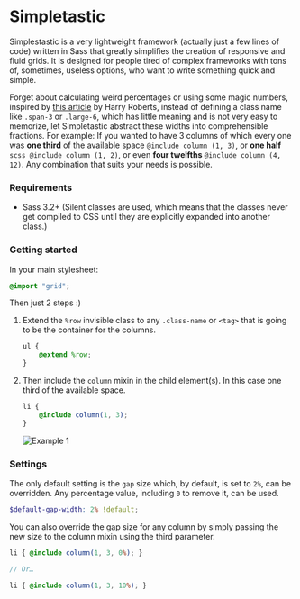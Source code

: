 Simpletastic
============

Simplestastic is a very lightweight framework (actually just a few lines of code) written in Sass that greatly simplifies the creation of responsive and fluid grids. It is designed for people tired of complex frameworks with tons of, sometimes, useless options, who want to write something quick and simple.

Forget about calculating weird percentages or using some magic numbers, inspired by [this article](http://csswizardry.com/2013/02/responsive-grid-systems-a-solution/) by Harry Roberts, instead of defining a class name like `.span-3` or `.large-6`, which has little meaning and is not very easy to memorize, let Simpletastic abstract these widths into comprehensible fractions. For example: If you wanted to have 3 columns of which every one was **one third** of the available space `@include column (1, 3)`, or **one half** ```scss @include column (1, 2)```, or even **four twelfths** `@include column (4, 12)`. Any combination that suits your needs is possible.


### Requirements

- Sass 3.2+ (Silent classes are used, which means that the classes never get compiled to CSS until they are explicitly expanded into another class.)

### Getting started

In your main stylesheet:

```sass
@import "grid";
```

Then just 2 steps :)

1. Extend the `%row` invisible class to any `.class-name` or `<tag>` that is going to be the container for the columns.

    ```scss
    ul {
        @extend %row;
    }
    ```
2. Then include the `column` mixin in the child element(s). In this case one third of the available space.

    ```scss
    li {
        @include column(1, 3);
    }
    ```

    ![Example 1](http://i.imgur.com/osAta1H.png)

### Settings

The only default setting is the `gap` size which, by default, is set to `2%`, can be overridden. Any percentage value, including `0` to remove it, can be used.

```scss
$default-gap-width: 2% !default;
```

You can also override the gap size for any column by simply passing the new size to the column mixin using the third parameter.

```scss
li { @include column(1, 3, 0%); }

// Or…

li { @include column(1, 3, 10%); }
```